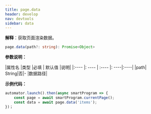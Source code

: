 ```yaml
---
title: page.data
header: develop
nav: devtools
sidebar: data
---
```


**解释**：获取页面渲染数据。

```ts
page.data(path?: string): Promise<Object>
```

**参数说明：**

|属性名 |类型  |必填 | 默认值 |说明|
|:---- |: ---- | :---- |: ----|:----|
|path| String|否|- |数据路径|

**示例代码：**

```js
automator.launch().then(async smartProgram => {
    const page = await smartProgram.currentPage();
    const data = await page.data('items');
})；
```